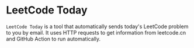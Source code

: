 # LeetCode Today

`LeetCode Today` is a tool that automatically sends today's LeetCode problem to you by email. It uses HTTP requests to get information from leetcode.cn and GitHub Action to run automatically.

